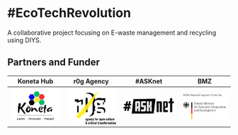 # #EcoTechRevolution
A collaborative project focusing on E-waste management and recycling using DIYS.




## Partners and Funder

| Koneta Hub| r0g Agency | #ASKnet  | BMZ |
| :--------:| :--------: | :----: | :-------: |
|[![koneta Logo](assets/images/logos/konetahub.png)](https://konetahub.org/)|[![Koneta Hub Logo](assets/images/logos/r0g_logo.png)](https://openculture.agency/)|[![#ASKnet Logo](assets/images/logos/asknet-logo.png)](https://github.com/ASKnet-Open-Training)|  [![BMZ Logo](assets/images/logos/founder_BMZ.jpg)](https://www.bmz.de/en/)| [Official Website](https://openculture.agency/) | [Official Website](https://github.com/ASKnet-Open-Training) | [Official Website](https://www.bmz.de/en/) |
